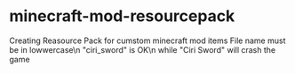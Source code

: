 # minecraft-mod-resourcepack
Creating Reasource Pack for cumstom minecraft mod items
File name must be in lowwercase\n
"ciri_sword" is OK\n
while "Ciri Sword" will crash the game

